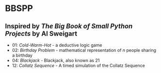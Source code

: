 # BBSPP
## Inspired by *The Big Book of Small Python Projects* by Al Sweigart

- 01: *Cold-Warm-Hot* - a deductive logic game
- 02: *Birthday Problem* - mathematical representation of *n* people sharing a birthday
- 04: *Blackjack* - Blackjack, also known as 21
- 12: *Collatz Sequence* - A timed simulation of the Collatz Sequence
